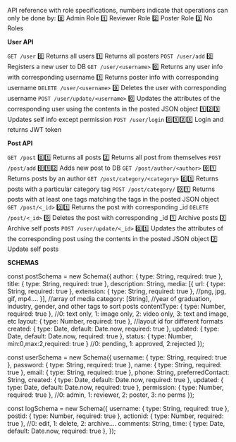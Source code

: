 

API reference with role specifications, numbers indicate that operations can only be done by:
0️⃣ Admin Role 1️⃣ Reviewer Role 2️⃣ Poster Role 3️⃣ No Roles

__**User API**__

`GET /user` 0️⃣ Returns all users 1️⃣ Returns all posters
`POST /user/add` 0️⃣ Registers a new user to DB
`GET /user/<username>` 0️⃣ Returns any user info with corresponding username 1️⃣ Returns poster info with corresponding username
`DELETE /user/<username>` 0️⃣ Deletes the user with corresponding username
`POST /user/update/<username>` 0️⃣ Updates the attributes of the corresponding user using the contents in the posted JSON object 1️⃣2️⃣3️⃣ Updates self info except permission
`POST /user/login` 0️⃣1️⃣2️⃣3️⃣ Login and returns JWT token

__**Post API**__

`GET /post` 0️⃣1️⃣ Returns all posts 2️⃣ Returns all post from themselves
`POST /post/add` 0️⃣1️⃣2️⃣ Adds new post to DB
`GET /post/author/<author>` 0️⃣1️⃣ Returns posts by an author
`GET /post/category/<category>` 0️⃣1️⃣ Returns posts with a particular category tag
`POST /post/category/` 0️⃣1️⃣ Returns posts with at least one tags matching the tags in the posted JSON object
`GET /post/<_id>` 0️⃣1️⃣ Returns the post with corresponding _id
`DELETE /post/<_id>` 0️⃣ Deletes the post with corresponding _id 1️⃣ Archive posts 2️⃣ Archive self posts
`POST /user/update/<_id>` 0️⃣1️⃣ Updates the attributes of the corresponding post using the contents in the posted JSON object 2️⃣ Update self posts 

**__SCHEMAS__**

const postSchema = new Schema({
  author: { type: String, required: true },
  title: { type: String, required: true },
  description: String,
  media: [{
    url: { type: String, required: true },
    extension: { type: String, required: true }, //png, jpg, gif, mp4....
  }], //array of media
  category: [String], //year of graduation, industry, gender, and other tags to sort posts
  contentType: { type: Number, required: true }, //0: text only, 1: image only, 2: video only, 3: text and image, etc
  layout: { type: Number, required: true }, //layout id for different formats
  created: { type: Date, default: Date.now, required: true },
  updated: { type: Date, default: Date.now, required: true },
  status: { type: Number, min:0,max:2,required: true } //0: pending, 1: approved, 2:rejected
});

const userSchema = new Schema({
  username: { type: String, required: true },
  password: { type: String, required: true },
  name: { type: String, required: true },
  email: { type: String, required: true },
  phone: String,
  preferredContact: String,
  created: { type: Date, default: Date.now, required: true },
  updated: { type: Date, default: Date.now, required: true },
  permission: { type: Number, required: true }, //0: admin, 1: reviewer, 2: poster, 3: no perms
});

const logSchema = new Schema({
  username: { type: String, required: true },
  postid: { type: Number, required: true },
  actionid: { type: Number, required: true }, //0: edit, 1: delete, 2: archive....
  comments: String,
  time: { type: Date, default: Date.now, required: true },
});